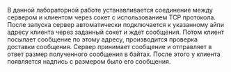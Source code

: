 В данной лабораторной работе устанавливается соединение между сервером и клиентом через сокет с использованием TCP протокола. После запуска сервер автоматически подключается к указанному айпи адресу клиента через заданный сокет и ждет сообщения. Потом клиент посылает сообщение по этому адресу, производится проверка доставки сообщения. Сервер принимает сообщение и отправляет в ответ размер полученного сообщения в байтах. После этого у клиента появляется надпись с размером было его сообщения.
